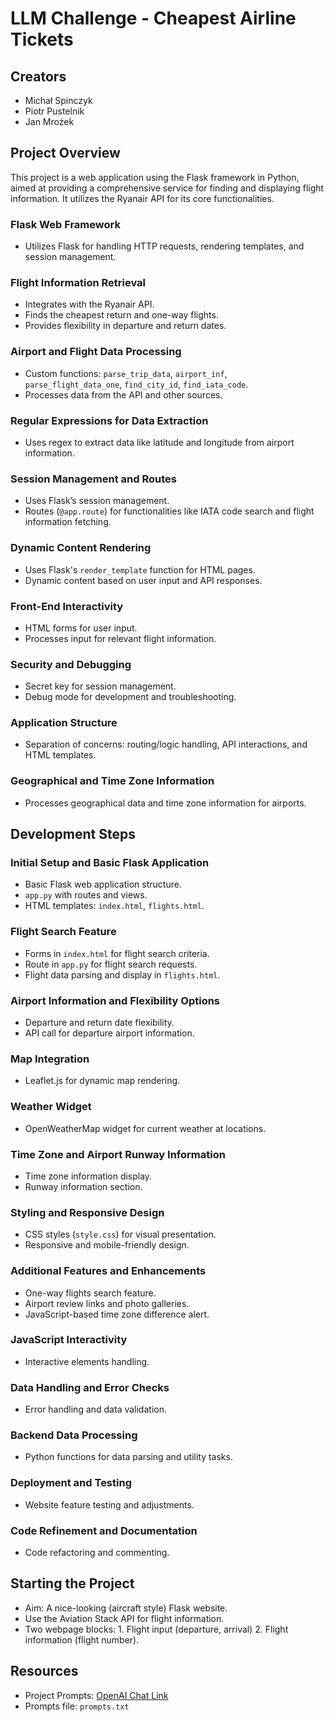 # LLM Challenge - Cheapest Airline Tickets
## Creators
- Michał Spinczyk
- Piotr Pustelnik
- Jan Mrożek

## Project Overview
This project is a web application using the Flask framework in Python, aimed at providing a comprehensive service for finding and displaying flight information. It utilizes the Ryanair API for its core functionalities.

### Flask Web Framework
- Utilizes Flask for handling HTTP requests, rendering templates, and session management.

### Flight Information Retrieval
- Integrates with the Ryanair API.
- Finds the cheapest return and one-way flights.
- Provides flexibility in departure and return dates.

### Airport and Flight Data Processing
- Custom functions: `parse_trip_data`, `airport_inf`, `parse_flight_data_one`, `find_city_id`, `find_iata_code`.
- Processes data from the API and other sources.

### Regular Expressions for Data Extraction
- Uses regex to extract data like latitude and longitude from airport information.

### Session Management and Routes
- Uses Flask’s session management.
- Routes (`@app.route`) for functionalities like IATA code search and flight information fetching.

### Dynamic Content Rendering
- Uses Flask's `render_template` function for HTML pages.
- Dynamic content based on user input and API responses.

### Front-End Interactivity
- HTML forms for user input.
- Processes input for relevant flight information.

### Security and Debugging
- Secret key for session management.
- Debug mode for development and troubleshooting.

### Application Structure
- Separation of concerns: routing/logic handling, API interactions, and HTML templates.

### Geographical and Time Zone Information
- Processes geographical data and time zone information for airports.

## Development Steps

### Initial Setup and Basic Flask Application
- Basic Flask web application structure.
- `app.py` with routes and views.
- HTML templates: `index.html`, `flights.html`.

### Flight Search Feature
- Forms in `index.html` for flight search criteria.
- Route in `app.py` for flight search requests.
- Flight data parsing and display in `flights.html`.

### Airport Information and Flexibility Options
- Departure and return date flexibility.
- API call for departure airport information.

### Map Integration
- Leaflet.js for dynamic map rendering.

### Weather Widget
- OpenWeatherMap widget for current weather at locations.

### Time Zone and Airport Runway Information
- Time zone information display.
- Runway information section.

### Styling and Responsive Design
- CSS styles (`style.css`) for visual presentation.
- Responsive and mobile-friendly design.

### Additional Features and Enhancements
- One-way flights search feature.
- Airport review links and photo galleries.
- JavaScript-based time zone difference alert.

### JavaScript Interactivity
- Interactive elements handling.

### Data Handling and Error Checks
- Error handling and data validation.

### Backend Data Processing
- Python functions for data parsing and utility tasks.

### Deployment and Testing
- Website feature testing and adjustments.

### Code Refinement and Documentation
- Code refactoring and commenting.

## Starting the Project
- Aim: A nice-looking (aircraft style) Flask website.
- Use the Aviation Stack API for flight information.
- Two webpage blocks: 1. Flight input (departure, arrival) 2. Flight information (flight number).

## Resources
- Project Prompts: [OpenAI Chat Link](https://chat.openai.com/share/0aabd2a5-f8ac-48da-89ba-102a893fbf17)
- Prompts file: `prompts.txt`
